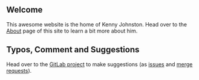 ## Welcome

This awesome website is the home of Kenny Johnston. Head over to the [About](/pages/about) page of this site to learn a bit more about him.

## Typos, Comment and Suggestions

Head over to the [GitLab project](https://gitlab.com/johnston-family/www-kencjohnston-com) to make suggestions (as [issues](https://gitlab.com/johnston-family/www-kencjohnston-com/issues) and [merge requests](https://gitlab.com/johnston-family/www-kencjohnston-com/merge_requests)).
